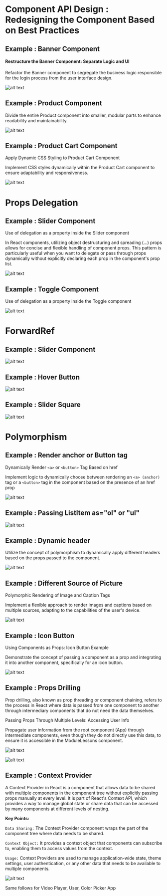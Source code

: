 # Component API Design : Redesigning the Component Based on Best Practices

## Example : Banner Component

#### Restructure the Banner Component: Separate Logic and UI

Refactor the Banner component to segregate the business logic responsible for the login process from the user interface design.

![alt text](public/Images/image1.png)

## Example : Product Component

Divide the entire Product component into smaller, modular parts to enhance readability and maintainability.

![alt text](public/Images/image2.png)

## Example : Product Cart Component

Apply Dynamic CSS Styling to Product Cart Component

Implement CSS styles dynamically within the Product Cart component to ensure adaptability and responsiveness.

![alt text](public/Images/image3.png)

# Props Delegation

## Example : Slider Component

Use of delegation as a property inside the Slider component

In React components, utilizing object destructuring and spreading (...) props allows for concise and flexible handling of component props. This pattern is particularly useful when you want to delegate or pass through props dynamically without explicitly declaring each prop in the component's prop list.

![alt text](public/Images/image4.png)

## Example : Toggle Component

Use of delegation as a property inside the Toggle component

![alt text](public/Images/image-5.png)

<h1> ForwardRef </h1>

## Example : Slider Component

![alt text](public/Images/image-6.png)

## Example : Hover Button

![alt text](public/Images/image-7.png)

## Example : Slider Square

![alt text](public/Images/image-8.png)

# Polymorphism

## Example : Render anchor or Button tag

Dynamically Render `<a>` or `<button>` Tag Based on href

Implement logic to dynamically choose between rendering an `<a> (anchor)` tag or a `<button>` tag in the component based on the presence of an href prop

![alt text](public/Images/image-9.png)

## Example : Passing ListItem as="ol" or "ul"

![alt text](public/Images/image-10.png)

## Example : Dynamic header

Utilize the concept of polymorphism to dynamically apply different headers based on the props passed to the component.

![alt text](public/Images/image-11.png)

## Example : Different Source of Picture

Polymorphic Rendering of Image and Caption Tags

Implement a flexible approach to render images and captions based on multiple sources, adapting to the capabilities of the user's device.

![alt text](public/Images/image-12.png)

## Example : Icon Button

Using Components as Props: Icon Button Example

Demonstrate the concept of passing a component as a prop and integrating it into another component, specifically for an icon button.

![alt text](public/Images/image-13.png)

## Example : Props Drilling

Prop drilling, also known as prop threading or component chaining, refers to the process in React where data is passed from one component to another through intermediary components that do not need the data themselves.

Passing Props Through Multiple Levels: Accessing User Info

Propagate user information from the root component (App) through intermediate components, even though they do not directly use this data, to ensure it is accessible in the ModuleLessons component.

![alt text](public/Images/image-15.png)

![alt text](public/Images/image-14.png)

## Example : Context Provider

A Context Provider in React is a component that allows data to be shared with multiple components in the component tree without explicitly passing props manually at every level. It is part of React's Context API, which provides a way to manage global state or share data that can be accessed by many components at different levels of nesting.

**Key Points:**

`Data Sharing:` The Context Provider component wraps the part of the component tree where data needs to be shared.

`Context Object:` It provides a context object that components can subscribe to, enabling them to access values from the context.

`Usage:` Context Providers are used to manage application-wide state, theme settings, user authentication, or any other data that needs to be available to multiple components.

![alt text](public/Images/image-16.png)

Same follows for Video Player, User, Color Picker App
